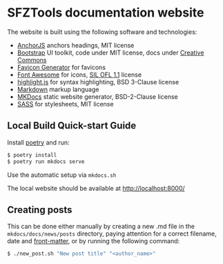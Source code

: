# SFZTools documentation website

The website is built using the following software and technologies:

- [AnchorJS] anchors headings, MIT license
- [Bootstrap] UI toolkit, code under MIT license, docs under [Creative Commons]
- [Favicon Generator] for favicons
- [Font Awesome] for icons, [SIL OFL 1.1] license
- [highlight.js] for syntax highlighting, BSD 3-Clause license
- [Markdown] markup language
- [MKDocs] static website generator, BSD-2-Clause license
- [SASS] for stylesheets, MIT license

## Local Build Quick-start Guide

Install [poetry] and run:

```bash
$ poetry install
$ poetry run mkdocs serve
```

Use the automatic setup via `mkdocs.sh`

The local website should be available at <http://localhost:8000/>

## Creating posts

This can be done either manually by creating a new .md file
in the `mkdocs/docs/news/posts` directory, paying attention for a correct filename,
date and [front-matter], or by running the following command:

```bash
$ ./new_post.sh "New post title" "<author_name>"
```


[AnchorJS]:          https://www.bryanbraun.com/anchorjs/
[Bootstrap]:         https://getbootstrap.com/
[Creative Commons]:  https://creativecommons.org/licenses/by/3.0/
[Favicon Generator]: https://realfavicongenerator.net/
[Font Awesome]:      https://fontawesome.io/
[front-matter]:      https://www.mkdocs.org/user-guide/writing-your-docs/#meta-data
[highlight.js]:      https://highlightjs.org/
[Markdown]:          https://daringfireball.net/projects/markdown/
[MKDocs]:            https://www.mkdocs.org/
[poetry]:            https://python-poetry.org/
[SASS]:              https://sass-lang.com/
[SIL OFL 1.1]:       https://scripts.sil.org/cms/scripts/page.php?item_id=OFL
